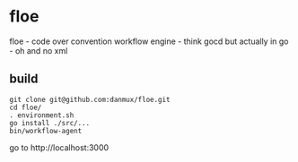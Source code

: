 floe
====

floe - code over convention workflow engine - think gocd but actually in go - oh and no xml

build
-----

````
git clone git@github.com:danmux/floe.git
cd floe/
. environment.sh
go install ./src/...
bin/workflow-agent
````

go to http://localhost:3000
